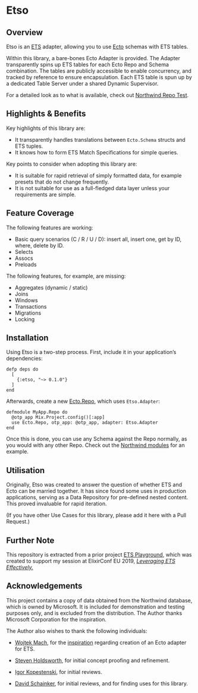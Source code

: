 # Etso

## Overview

Etso is an [ETS](http://erlang.org/doc/man/ets.html) adapter, allowing you to use [Ecto](https://hexdocs.pm/ecto/Ecto.html) schemas with ETS tables.

Within this library, a bare-bones Ecto Adapter is provided. The Adapter transparently spins up ETS tables for each Ecto Repo and Schema combination. The tables are publicly accessible to enable concurrency, and tracked by reference to ensure encapsulation. Each ETS table is spun up by a dedicated Table Server under a shared Dynamic Supervisor.

For a detailed look as to what is available, check out [Northwind Repo Test](https://github.com/evadne/etso/tree/master/test/northwind/repo_test.exs).

## Highlights & Benefits

Key highlights of this library are:

- It transparently handles translations between `Ecto.Schema` structs and ETS tuples.
- It knows how to form ETS Match Specifications for simple queries.

Key points to consider when adopting this library are:

- It is suitable for rapid retrieval of simply formatted data, for example presets that do not change frequently.
- It is not suitable for use as a full-fledged data layer unless your requirements are simple.

## Feature Coverage

The following features are working:

- Basic query scenarios (C / R / U / D): insert all, insert one, get by ID, where, delete by ID.
- Selects
- Assocs
- Preloads

The following features, for example, are missing:

- Aggregates (dynamic / static)
- Joins
- Windows
- Transactions
- Migrations
- Locking

## Installation

Using Etso is a two-step process. First, include it in your application’s dependencies:

    defp deps do
      [
        {:etso, "~> 0.1.0"}
      ]
    end

Afterwards, create a new [Ecto.Repo](https://hexdocs.pm/ecto/Ecto.Repo.html), which uses `Etso.Adapter`:

    defmodule MyApp.Repo do
      @otp_app Mix.Project.config()[:app]
      use Ecto.Repo, otp_app: @otp_app, adapter: Etso.Adapter
    end

Once this is done, you can use any Schema against the Repo normally, as you would with any other Repo. Check out the [Northwind modules](https://github.com/evadne/etso/tree/master/test/support/northwind) for an example.

## Utilisation

Originally, Etso was created to answer the question of whether ETS and Ecto can be married together. It has since found some uses in production applications, serving as a Data Repository for pre-defined nested content. This proved invaluable for rapid iteration.

(If you have other Use Cases for this library, please add it here with a Pull Request.)

## Further Note

This repository is extracted from a prior project [ETS Playground](https://github.com/evadne/ets-playground), which was created to support my session at ElixirConf EU 2019, [*Leveraging ETS Effectively.*](https://speakerdeck.com/evadne/leveraging-ets-effectively)

## Acknowledgements

This project contains a copy of data obtained from the Northwind database, which is owned by Microsoft. It is included for demonstration and testing purposes only, and is excluded from the distribution. The Author thanks Microsoft Corporation for the inspiration.

The Author also wishes to thank the following individuals:

- [Wojtek Mach](https://github.com/wojtekmach), for the [inspiration](https://github.com/wojtekmach/ets_ecto) regarding creation of an Ecto adapter for ETS.

- [Steven Holdsworth](https://github.com/holsee), for initial concept proofing and refinement.

- [Igor Kopestenski](https://github.com/laymer), for initial reviews.

- [David Schainker](https://github.com/schainks), for initial reviews, and for finding uses for this library.
